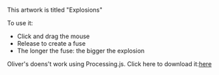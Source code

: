 This artwork is titled "Explosions"

To use it:

- Click and drag the mouse
- Release to create a fuse
- The longer the fuse: the bigger the explosion

Oliver's doens't work using Processing.js. Click here to download it:[here](/sketches/Oliver/Explosions.zip)
